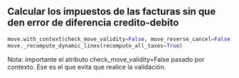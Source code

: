 
## Calcular los impuestos de las facturas sin que den error de diferencia credito-debito

```python
move.with_context(check_move_validity=False, move_reverse_cancel=False)
move._recompute_dynamic_lines(recompute_all_taxes=True)
```

Nota: importante el atributo check_move_validity=False pasado por contexto. Ese es el que evita que realice la validación.

